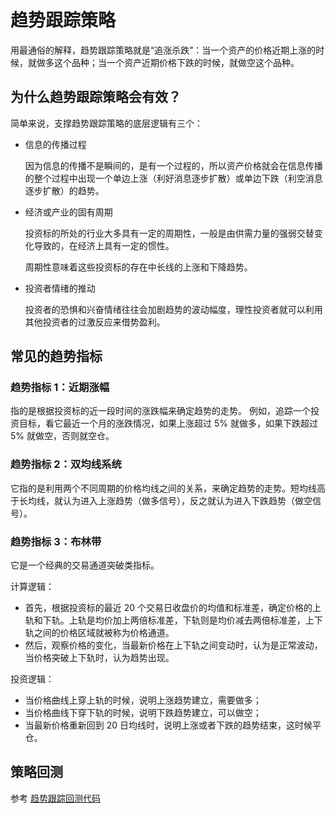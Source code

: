 # 趋势跟踪策略

用最通俗的解释，趋势跟踪策略就是“追涨杀跌”：当一个资产的价格近期上涨的时候，就做多这个品种；当一个资产近期价格下跌的时候，就做空这个品种。

## 为什么趋势跟踪策略会有效？

简单来说，支撑趋势跟踪策略的底层逻辑有三个：
- 信息的传播过程

   因为信息的传播不是瞬间的，是有一个过程的，所以资产价格就会在信息传播的整个过程中出现一个单边上涨（利好消息逐步扩散）或单边下跌（利空消息逐步扩散）的趋势。

- 经济或产业的固有周期

   投资标的所处的行业大多具有一定的周期性，一般是由供需力量的强弱交替变化导致的，在经济上具有一定的惯性。

   周期性意味着这些投资标的存在中长线的上涨和下降趋势。

- 投资者情绪的推动

   投资者的恐惧和兴奋情绪往往会加剧趋势的波动幅度，理性投资者就可以利用其他投资者的过激反应来借势盈利。

## 常见的趋势指标

### 趋势指标 1：近期涨幅

指的是根据投资标的近一段时间的涨跌幅来确定趋势的走势。
例如，追踪一个投资目标，看它最近一个月的涨跌情况，如果上涨超过 5% 就做多，如果下跌超过 5% 就做空，否则就空仓。

### 趋势指标 2：双均线系统

它指的是利用两个不同周期的价格均线之间的关系，来确定趋势的走势。短均线高于长均线，就认为进入上涨趋势（做多信号），反之就认为进入下跌趋势（做空信号）。

### 趋势指标 3：布林带

它是一个经典的交易通道突破类指标。

计算逻辑：
- 首先，根据投资标的最近 20 个交易日收盘价的均值和标准差，确定价格的上轨和下轨。上轨是均价加上两倍标准差，下轨则是均价减去两倍标准差，上下轨之间的价格区域就被称为价格通道。
- 然后，观察价格的变化，当最新价格在上下轨之间变动时，认为是正常波动，当价格突破上下轨时，认为趋势出现。

投资逻辑：
- 当价格曲线上穿上轨的时候，说明上涨趋势建立，需要做多；
- 当价格曲线下穿下轨的时候，说明下跌趋势建立，可以做空；
- 当最新价格重新回到 20 日均线时，说明上涨或者下跌的趋势结束，这时候平仓。

## 策略回测

参考 [趋势跟踪回测代码](./trend-strategy.ipynb)
